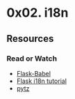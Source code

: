 # 0x02. i18n

## Resources

### Read or Watch

* [Flask-Babel](https://intranet.alxswe.com/rltoken/fBpGjDt2BFuBFiz-jwublQ)
* [Flask i18n tutorial](https://intranet.alxswe.com/rltoken/RtGz7pI7TKnYqrMMG9rWMg)
* [pytz](https://intranet.alxswe.com/rltoken/7rrCz4pkpqAn4FfRZ2Vsvw)
